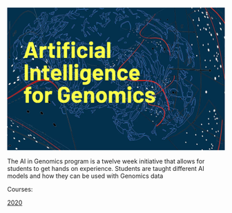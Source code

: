 ![alt text](https://github.com/District-3/AIGenomics/blob/master/ai.PNG "AI in Genomics")

The AI in Genomics program is a twelve week initiative that allows for students to get hands on experience. Students are taught different AI models and how they can be used with Genomics data

Courses:

[2020](2020)
